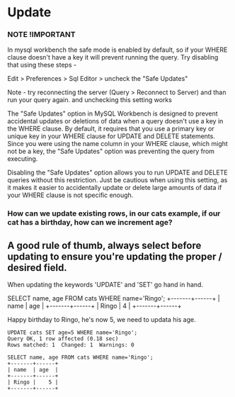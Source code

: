 # Update 

### NOTE !IMPORTANT

In mysql workbench the safe mode is enabled by default, so if your WHERE clause doesn't have a key it will prevent running the query. Try disabling that using these steps -

Edit > Preferences > Sql Editor > uncheck the "Safe Updates"

Note - try reconnecting the server (Query > Reconnect to Server) and than run your query again. and unchecking this setting works

The "Safe Updates" option in MySQL Workbench is designed to prevent accidental updates or deletions of data when a query doesn't use a key in the WHERE clause. By default, it requires that you use a primary key or unique key in your WHERE clause for UPDATE and DELETE statements. Since you were using the name column in your WHERE clause, which might not be a key, the "Safe Updates" option was preventing the query from executing.

Disabling the "Safe Updates" option allows you to run UPDATE and DELETE queries without this restriction. Just be cautious when using this setting, as it makes it easier to accidentally update or delete large amounts of data if your WHERE clause is not specific enough.


### How can we update existing rows, in our cats example, if our cat has a birthday, how can we increment age?

## A good rule of thumb, always select before updating to ensure you're updating the proper / desired field.

When updating the keywords 'UPDATE' and 'SET' go hand in hand.

SELECT name, age FROM cats WHERE name='Ringo';
+-------+------+
| name  | age  |
+-------+------+
| Ringo |    4 |
+-------+------+

Happy birthday to Ringo, he's now 5, we need to updata his age.

```
UPDATE cats SET age=5 WHERE name='Ringo';
Query OK, 1 row affected (0.18 sec)
Rows matched: 1  Changed: 1  Warnings: 0

```

```
SELECT name, age FROM cats WHERE name='Ringo';
+-------+------+
| name  | age  |
+-------+------+
| Ringo |    5 |
+-------+------+
```